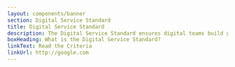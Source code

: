 ```yaml
---
layout: components/banner
section: Digital Service Standard
title: Digital Service Standard
description: The Digital Service Standard ensures digital teams build government services that are simple, clear and fast
boxHeading: What is the Digital Service Standard?
linkText: Read the Criteria
linkUrl: http://google.com
---
```

